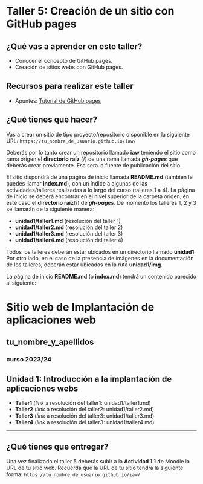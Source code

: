# Taller 5: Creación de un sitio con GitHub pages

## ¿Qué vas a aprender en este taller?

* Conocer el concepto de GitHub pages.
* Creación de sitios webs con GitHub pages.

## Recursos para realizar este taller

* Apuntes: [Tutorial de GitHub pages](github_pages.md)

## ¿Qué tienes que hacer?

Vas a crear un sitio de tipo proyecto/repositorio disponible en la siguiente URL:  `https://tu_nombre_de_usuario.github.io/iaw/`

Deberás por lo tanto crear un repositorio llamado **iaw** teniendo el sitio como rama origen el **directorio raíz** (/) de una rama llamada  ___gh-pages___ que deberás crear previamente. Esa sera la fuente de publicación del sitio.

El sitio dispondrá de una página de inicio llamada **README.md** (también le puedes llamar **index.md**), con un índice a algunas de las  actividades/talleres realizadas a lo largo del curso (talleres 1 a 4). La página de inicio se deberá encontrar en el nivel superior de la carpeta origen, en este caso el **directorio raíz**(/) de ___gh-pages___. De momento los talleres 1, 2 y 3 se llamarán de la siguiente manera:

* **unidad1/taller1.md** (resolución del taller 1)
* **unidad1/taller2.md** (resolución del taller 2)
* **unidad1/taller3.md** (resolución del taller 3)
* **unidad1/taller4.md** (resolución del taller 4)

Todos los talleres deberán estar ubicados en un directorio llamado **unidad1**. Por otro lado, en el caso de la presencia de imágenes en la documentación de los talleres, deberán estar ubicadas en la ruta **unidad1/img**.

La página de inicio **README.md** (o **index.md**) tendrá un contenido parecido al siguiente:


# Sitio web de Implantación de aplicaciones web
## tu_nombre_y_apellidos
### curso 2023/24

## Unidad 1: Introducción a la implantación de aplicaciones webs

* **Taller1** (_link_ a resolución del taller1: unidad1/taller1.md)
* **Taller2** (_link_ a resolución del taller2: unidad1/taller2.md)
* **Taller3** (_link_ a resolución del taller3: unidad1/taller3.md)
* **Taller4** (_link_ a resolución del taller3: unidad1/taller4.md)

***

## ¿Qué tienes que entregar?

Una vez finalizado el taller 5 deberás subir a la **Actividad 1.1** de Moodle la URL de tu sitio web. Recuerda que la URL de tu sitio tendrá la siguiente forma: `https://tu_nombre_de_usuario.github.io/iaw/`
